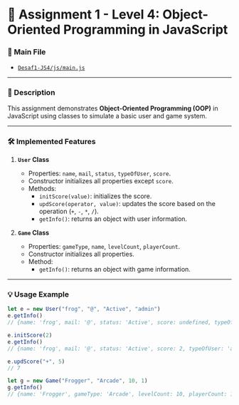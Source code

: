 # 🧠 Assignment 1 - Level 4: Object-Oriented Programming in JavaScript

### 📂 Main File
- [`Desaf1-JS4/js/main.js`](Desaf1-JS4/js/main.js)

---

### 📌 Description
This assignment demonstrates **Object-Oriented Programming (OOP)** in JavaScript using classes to simulate a basic user and game system.

---

### 🛠️ Implemented Features

1. **`User` Class**
   - Properties: `name`, `mail`, `status`, `typeOfUser`, `score`.
   - Constructor initializes all properties except `score`.
   - Methods:
     - `initScore(value)`: initializes the score.
     - `updScore(operator, value)`: updates the score based on the operation (`+`, `-`, `*`, `/`).
     - `getInfo()`: returns an object with user information.

2. **`Game` Class**
   - Properties: `gameType`, `name`, `levelCount`, `playerCount`.
   - Constructor initializes all properties.
   - Method:
     - `getInfo()`: returns an object with game information.

---

### 💡 Usage Example

```js
let e = new User("frog", "@", "Active", "admin")
e.getInfo()
// {name: 'frog', mail: '@', status: 'Active', score: undefined, typeOfUser: 'admin'}

e.initScore(2)
e.getInfo()
// {name: 'frog', mail: '@', status: 'Active', score: 2, typeOfUser: 'admin'}

e.updScore("+", 5)
// 7

let g = new Game("Frogger", "Arcade", 10, 1)
g.getInfo()
// {name: 'Frogger', gameType: 'Arcade', levelCount: 10, playerCount: 1}
